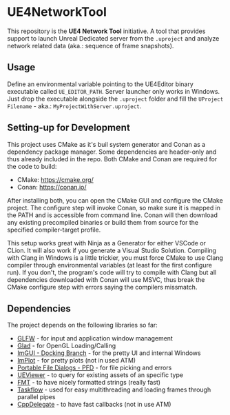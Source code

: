 # UE4NetworkTool
This repository is the **UE4 Network Tool** initiative. A tool that provides support to launch Unreal Dedicated server from the `.uproject` and analyze network related data (aka.: sequence of frame snapshots).

## Usage
Define an environmental variable pointing to the UE4Editor binary executable called `UE_EDITOR_PATH`. Server launcher only works in Windows. Just drop the executable alongside the `.uproject` folder and fill the `UProject Filename` - aka.: `MyProjectWithServer.uproject`.

## Setting-up for Development
This project uses CMake as it's buil system generator and Conan as a dependency package manager. Some dependencies are header-only and thus already included in the repo. Both CMake and Conan are required for the code to build:
- CMake: https://cmake.org/
- Conan: https://conan.io/

After installing both, you can open the CMake GUI and configure the CMake project. The configure step will invoke Conan, so make sure it is mapped in the PATH and is accessible from command line. Conan will then download any existing precompiled binaries or build them from source for the specified compiler-target profile.

This setup works great with Ninja as a Generator for either VSCode or CLion. It will also work if you generate a Visual Studio Solution. Compiling with Clang in Windows is a little trickier, you must force CMake to use Clang compiler through environmental variables (at least for the first configure run). If you don't, the program's code will try to compile with Clang but all dependencies downloaded with Conan will use MSVC, thus break the CMake configure step with errors saying the compilers missmatch.

## Dependencies
The project depends on the following libraries so far:
- [GLFW](https://www.glfw.org/) - for input and application window management
- [Glad](https://github.com/Dav1dde/glad) - for OpenGL Loading/Calling
- [ImGUI - Docking Branch](https://github.com/ocornut/imgui/) - for the pretty UI and internal Windows
- [ImPlot](https://github.com/epezent/implot) - for pretty plots (not in used ATM)
- [Portable File Dialogs - PFD](https://github.com/samhocevar/portable-file-dialogs) - for file picking and errors
- [UEViewer](https://github.com/gildor2/UEViewer) - to query for existing assets of an specific type
- [FMT](https://github.com/fmtlib/fmt) - to have nicely formatted strings (really fast)
- [Taskflow](https://github.com/taskflow/taskflow) - used for easy multithreading and loading frames through parallel pipes
- [CppDelegate](https://www.codeproject.com/Articles/11015/The-Impossibly-Fast-C-Delegates) - to have fast callbacks (not in use ATM)
